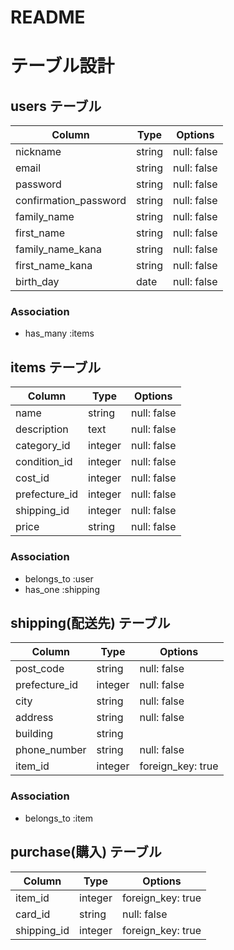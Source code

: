 # README

# テーブル設計

## users テーブル

| Column                | Type   | Options     |
| --------------------- | ------ | ----------- |
| nickname              | string | null: false |
| email                 | string | null: false |
| password              | string | null: false |
| confirmation_password | string | null: false |
| family_name           | string | null: false |
| first_name            | string | null: false |
| family_name_kana      | string | null: false |
| first_name_kana       | string | null: false |
| birth_day             | date   | null: false |

### Association

- has_many :items

## items テーブル

| Column        | Type    | Options     |
| ------------- | --------| ----------- |
| name          | string  | null: false |
| description   | text    | null: false |
| category_id   | integer | null: false |
| condition_id  | integer | null: false |
| cost_id       | integer | null: false |
| prefecture_id | integer | null: false |
| shipping_id   | integer | null: false |
| price         | string  | null: false |

### Association

- belongs_to :user
- has_one :shipping

 ## shipping(配送先) テーブル

| Column        | Type    | Options     |
| ------------- | --------| ----------- |
| post_code     | string  | null: false |
| prefecture_id | integer | null: false |
| city          | string  | null: false |
| address       | string  | null: false |
| building      | string  |             |
| phone_number  | string  | null: false |
| item_id       | integer | foreign_key: true |

### Association

- belongs_to :item

## purchase(購入) テーブル

| Column      | Type    | Options     |
| ----------- | --------| ----------- |
| item_id     | integer | foreign_key: true |
| card_id     | string  | null: false |
| shipping_id | integer | foreign_key: true |